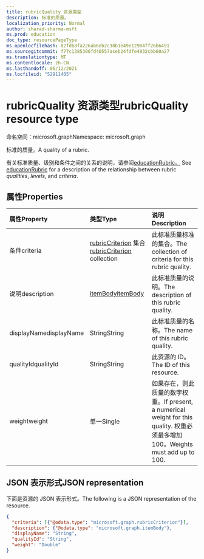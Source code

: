 ```yaml
---
title: rubricQuality 资源类型
description: 标准的质量。
localization_priority: Normal
author: sharad-sharma-msft
ms.prod: education
doc_type: resourcePageType
ms.openlocfilehash: 82fdb8fa226ab6eb2c38b1e49e12904ff26b6491
ms.sourcegitcommit: f77c1385306fd40557aceb24fdfe4832cbb60a27
ms.translationtype: MT
ms.contentlocale: zh-CN
ms.lasthandoff: 06/12/2021
ms.locfileid: "52911405"
---
```

# <a name="rubricquality-resource-type"></a><span data-ttu-id="ae2a0-103">rubricQuality 资源类型</span><span class="sxs-lookup"><span data-stu-id="ae2a0-103">rubricQuality resource type</span></span>

<span data-ttu-id="ae2a0-104">命名空间：microsoft.graph</span><span class="sxs-lookup"><span data-stu-id="ae2a0-104">Namespace: microsoft.graph</span></span>

<span data-ttu-id="ae2a0-105">标准的质量。</span><span class="sxs-lookup"><span data-stu-id="ae2a0-105">A quality of a rubric.</span></span> 

<span data-ttu-id="ae2a0-106">有关标准质量、级别和条件之间的关系的说明，请参阅[educationRubric。](educationrubric.md) </span><span class="sxs-lookup"><span data-stu-id="ae2a0-106">See [educationRubric](educationrubric.md) for a description of the relationship between rubric *qualities*, *levels*, and *criteria*.</span></span>

## <a name="properties"></a><span data-ttu-id="ae2a0-107">属性</span><span class="sxs-lookup"><span data-stu-id="ae2a0-107">Properties</span></span>

| <span data-ttu-id="ae2a0-108">属性</span><span class="sxs-lookup"><span data-stu-id="ae2a0-108">Property</span></span>     | <span data-ttu-id="ae2a0-109">类型</span><span class="sxs-lookup"><span data-stu-id="ae2a0-109">Type</span></span>        | <span data-ttu-id="ae2a0-110">说明</span><span class="sxs-lookup"><span data-stu-id="ae2a0-110">Description</span></span> |
|:-------------|:------------|:------------|
|<span data-ttu-id="ae2a0-111">条件</span><span class="sxs-lookup"><span data-stu-id="ae2a0-111">criteria</span></span>|<span data-ttu-id="ae2a0-112">[rubricCriterion](rubriccriterion.md) 集合</span><span class="sxs-lookup"><span data-stu-id="ae2a0-112">[rubricCriterion](rubriccriterion.md) collection</span></span>|<span data-ttu-id="ae2a0-113">此标准质量标准的集合。</span><span class="sxs-lookup"><span data-stu-id="ae2a0-113">The collection of criteria for this rubric quality.</span></span>|
|<span data-ttu-id="ae2a0-114">说明</span><span class="sxs-lookup"><span data-stu-id="ae2a0-114">description</span></span>|[<span data-ttu-id="ae2a0-115">itemBody</span><span class="sxs-lookup"><span data-stu-id="ae2a0-115">itemBody</span></span>](itembody.md)|<span data-ttu-id="ae2a0-116">此标准质量的说明。</span><span class="sxs-lookup"><span data-stu-id="ae2a0-116">The description of this rubric quality.</span></span>|
|<span data-ttu-id="ae2a0-117">displayName</span><span class="sxs-lookup"><span data-stu-id="ae2a0-117">displayName</span></span>|<span data-ttu-id="ae2a0-118">String</span><span class="sxs-lookup"><span data-stu-id="ae2a0-118">String</span></span>|<span data-ttu-id="ae2a0-119">此标准质量的名称。</span><span class="sxs-lookup"><span data-stu-id="ae2a0-119">The name of this rubric quality.</span></span>|
|<span data-ttu-id="ae2a0-120">qualityId</span><span class="sxs-lookup"><span data-stu-id="ae2a0-120">qualityId</span></span>|<span data-ttu-id="ae2a0-121">String</span><span class="sxs-lookup"><span data-stu-id="ae2a0-121">String</span></span>|<span data-ttu-id="ae2a0-122">此资源的 ID。</span><span class="sxs-lookup"><span data-stu-id="ae2a0-122">The ID of this resource.</span></span>|
|<span data-ttu-id="ae2a0-123">weight</span><span class="sxs-lookup"><span data-stu-id="ae2a0-123">weight</span></span>|<span data-ttu-id="ae2a0-124">单一</span><span class="sxs-lookup"><span data-stu-id="ae2a0-124">Single</span></span>|<span data-ttu-id="ae2a0-125">如果存在，则此质量的数字权重。</span><span class="sxs-lookup"><span data-stu-id="ae2a0-125">If present, a numerical weight for this quality.</span></span>  <span data-ttu-id="ae2a0-126">权重必须最多增加 100。</span><span class="sxs-lookup"><span data-stu-id="ae2a0-126">Weights must add up to 100.</span></span>|

## <a name="json-representation"></a><span data-ttu-id="ae2a0-127">JSON 表示形式</span><span class="sxs-lookup"><span data-stu-id="ae2a0-127">JSON representation</span></span>

<span data-ttu-id="ae2a0-128">下面是资源的 JSON 表示形式。</span><span class="sxs-lookup"><span data-stu-id="ae2a0-128">The following is a JSON representation of the resource.</span></span>

<!-- {
  "blockType": "resource",
  "optionalProperties": [

  ],
  "@odata.type": "microsoft.graph.rubricQuality",
  "baseType": null
}-->

```json
{
  "criteria": [{"@odata.type": "microsoft.graph.rubricCriterion"}],
  "description": {"@odata.type": "microsoft.graph.itemBody"},
  "displayName": "String",
  "qualityId": "String",
  "weight": "Double"
}
```

<!-- uuid: 16cd6b66-4b1a-43a1-adaf-3a886856ed98
2019-02-04 14:57:30 UTC -->
<!-- {
  "type": "#page.annotation",
  "description": "rubricQuality resource",
  "keywords": "",
  "section": "documentation",
  "tocPath": ""
}-->

